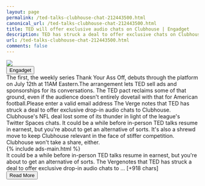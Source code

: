 ```yaml
---
layout: page
permalink: /ted-talks-clubhouse-chat-212443500.html
canonical_url: /ted-talks-clubhouse-chat-212443500.html
title: TED will offer exclusive audio chats on Clubhouse | Engadget
description: TED has struck a deal to offer exclusive chats on Clubhouse..
url: /ted-talks-clubhouse-chat-212443500.html
comments: false
---
```


<div class="row">
<div class="col-12">
<img src="https://s.yimg.com/os/creatr-uploaded-images/2021-04/cf8a81c0-983d-11eb-bea7-3cb591324653">
</div>
</div>
<div class="row">
<div class="col-12 mt-2">
<button type="button" class="btn btn-outline-info">Engadget</button>
</div>
</div>
<div class="row">
<div class="col-12">
<div>The first, the weekly series Thank Your Ass Off, debuts through the platform on July 12th at 11AM Eastern.The arrangement lets TED sell ads and sponsorships for its conversations. The TED pact reclaims some of that ground, even if the audience doesn't entirely dovetail with that for American football.Please enter a valid email address The Verge notes that TED has struck a deal to offer exclusive drop-in audio chats to Clubhouse. Clubhouse's NFL deal lost some of its thunder in light of the league's Twitter Spaces chats. It could be a while before in-person TED talks resume in earnest, but you're about to get an alternative of sorts. It's also a shrewd move to keep Clubhouse relevant in the face of stiffer competition. Clubhouse won't take a share, either.</div>
</div>
</div>
<div class="row">
<div class="col-12">


<div class="row">
  {% include ads-main.html %}
</div>

<div>It could be a while before in-person TED talks resume in earnest, but you're about to get an alternative of sorts. The Vergenotes that TED has struck a deal to offer exclusive drop-in audio chats to … [+918 chars]</div>
</div>
</div>
<div class="row">
<div class="col-12 text-center">
<a href="https://www.engadget.com/ted-talks-clubhouse-chat-212443500.html">
<button type="button" class="btn btn-info">Read More</button>
</a>
</div>
</div>
